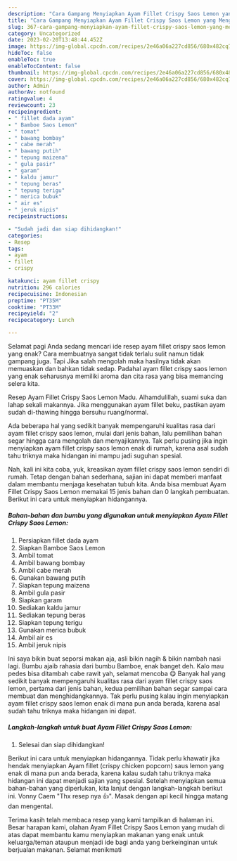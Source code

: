 ```yaml
---
description: "Cara Gampang Menyiapkan Ayam Fillet Crispy Saos Lemon yang Menggugah Selera"
title: "Cara Gampang Menyiapkan Ayam Fillet Crispy Saos Lemon yang Menggugah Selera"
slug: 367-cara-gampang-menyiapkan-ayam-fillet-crispy-saos-lemon-yang-menggugah-selera
category: Uncategorized
date: 2023-02-20T13:48:44.452Z
image: https://img-global.cpcdn.com/recipes/2e46a06a227cd856/680x482cq70/ayam-fillet-crispy-saos-lemon-foto-resep-utama.jpg
hideToc: false
enableToc: true
enableTocContent: false
thumbnail: https://img-global.cpcdn.com/recipes/2e46a06a227cd856/680x482cq70/ayam-fillet-crispy-saos-lemon-foto-resep-utama.jpg
cover: https://img-global.cpcdn.com/recipes/2e46a06a227cd856/680x482cq70/ayam-fillet-crispy-saos-lemon-foto-resep-utama.jpg
author: Admin
authorAv: notfound
ratingvalue: 4
reviewcount: 23
recipeingredient:
- " fillet dada ayam"
- " Bamboe Saos Lemon"
- " tomat"
- " bawang bombay"
- " cabe merah"
- " bawang putih"
- " tepung maizena"
- " gula pasir"
- " garam"
- " kaldu jamur"
- " tepung beras"
- " tepung terigu"
- " merica bubuk"
- " air es"
- " jeruk nipis"
recipeinstructions:

- "Sudah jadi dan siap dihidangkan!"
categories:
- Resep
tags:
- ayam
- fillet
- crispy

katakunci: ayam fillet crispy 
nutrition: 296 calories
recipecuisine: Indonesian
preptime: "PT35M"
cooktime: "PT33M"
recipeyield: "2"
recipecategory: Lunch

---
```



Selamat pagi Anda sedang mencari ide resep ayam fillet crispy saos lemon yang enak? Cara membuatnya sangat tidak terlalu sulit namun tidak gampang juga. Tapi Jika salah mengolah maka hasilnya tidak akan memuaskan dan bahkan tidak sedap. Padahal ayam fillet crispy saos lemon yang enak seharusnya memiliki aroma dan cita rasa yang bisa memancing selera kita.


Resep Ayam Fillet Crispy Saos Lemon Madu. Alhamdulillah, suami suka dan lahap sekali makannya. Jika menggunakan ayam fillet beku, pastikan ayam sudah di-thawing hingga bersuhu ruang/normal.

Ada beberapa hal yang sedikit banyak mempengaruhi kualitas rasa dari ayam fillet crispy saos lemon, mulai dari jenis bahan, lalu pemilihan bahan segar hingga cara mengolah dan menyajikannya. Tak perlu pusing jika ingin menyiapkan ayam fillet crispy saos lemon enak di rumah, karena asal sudah tahu triknya maka hidangan ini mampu jadi suguhan spesial.


Nah, kali ini kita coba, yuk, kreasikan ayam fillet crispy saos lemon sendiri di rumah. Tetap dengan bahan sederhana, sajian ini dapat memberi manfaat dalam membantu menjaga kesehatan tubuh kita. Anda bisa membuat Ayam Fillet Crispy Saos Lemon memakai 15 jenis bahan dan 0 langkah pembuatan. Berikut ini cara untuk menyiapkan hidangannya.

<!--inarticleads1-->

##### Bahan-bahan dan bumbu yang digunakan untuk menyiapkan Ayam Fillet Crispy Saos Lemon:

1. Persiapkan  fillet dada ayam
1. Siapkan  Bamboe Saos Lemon
1. Ambil  tomat
1. Ambil  bawang bombay
1. Ambil  cabe merah
1. Gunakan  bawang putih
1. Siapkan  tepung maizena
1. Ambil  gula pasir
1. Siapkan  garam
1. Sediakan  kaldu jamur
1. Sediakan  tepung beras
1. Siapkan  tepung terigu
1. Gunakan  merica bubuk
1. Ambil  air es
1. Ambil  jeruk nipis


Ini saya bikin buat seporsi makan aja, asli bikin nagih &amp; bikin nambah nasi lagi. Bumbu ajaib rahasia dari bumbu Bamboe, enak banget deh. Kalo mau pedes bisa ditambah cabe rawit yah, selamat mencoba 😋 Banyak hal yang sedikit banyak mempengaruhi kualitas rasa dari ayam fillet crispy saos lemon, pertama dari jenis bahan, kedua pemilihan bahan segar sampai cara membuat dan menghidangkannya. Tak perlu pusing kalau ingin menyiapkan ayam fillet crispy saos lemon enak di mana pun anda berada, karena asal sudah tahu triknya maka hidangan ini dapat. 

<!--inarticleads2-->

##### Langkah-langkah untuk buat Ayam Fillet Crispy Saos Lemon:


1. Selesai dan siap dihidangkan!

Berikut ini cara untuk menyiapkan hidangannya. Tidak perlu khawatir jika hendak menyiapkan Ayam fillet (crispy chicken popcorn) saus lemon yang enak di mana pun anda berada, karena kalau sudah tahu triknya maka hidangan ini dapat menjadi sajian yang spesial. Setelah menyiapkan semua bahan-bahan yang diperlukan, kita lanjut dengan langkah-langkah berikut ini. Vonny Caem &#34;Thx resep nya 👍&#34;. Masak dengan api kecil hingga matang dan mengental. 

Terima kasih telah membaca resep yang kami tampilkan di halaman ini. Besar harapan kami, olahan Ayam Fillet Crispy Saos Lemon yang mudah di atas dapat membantu kamu menyiapkan makanan yang enak untuk keluarga/teman ataupun menjadi ide bagi anda yang berkeinginan untuk berjualan makanan. Selamat menikmati
